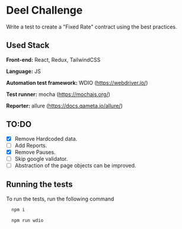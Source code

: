 
# Deel Challenge

Write a test to create a "Fixed Rate" contract using the best practices.


## Used Stack

**Front-end:** React, Redux, TailwindCSS

**Language:** JS

**Automation test framework:** WDIO (https://webdriver.io/)

**Test runner:** mocha (https://mochajs.org/)

**Reporter:** allure (https://docs.qameta.io/allure/)




## TO:DO


- [x] Remove Hardcoded data.
- [ ] Add Reports.
- [x] Remove Pauses.
- [ ] Skip google validator.
- [ ] Abstraction of the page objects can be improved.

## Running the tests

To run the tests, run the following command

```bash
  npm i
```

```bash
  npm run wdio
```

